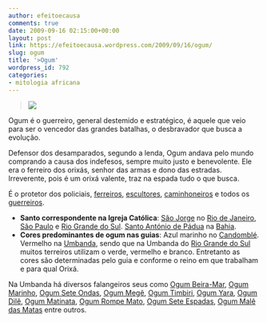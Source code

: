 ```yaml
---
author: efeitoecausa
comments: true
date: 2009-09-16 02:15:00+00:00
layout: post
link: https://efeitoecausa.wordpress.com/2009/09/16/ogum/
slug: ogum
title: '>Ogum'
wordpress_id: 792
categories:
- mitologia africana
---
```


>[![](http://www.lordhermesfilos.blogger.com.br/OGUN.jpg)](http://www.lordhermesfilos.blogger.com.br/OGUN.jpg)  


Ogum é o guerreiro, general destemido e estratégico, é aquele que veio para ser o vencedor das grandes batalhas, o desbravador que busca a evolução.

Defensor dos desamparados, segundo a lenda, Ogum andava pelo mundo comprando a causa dos indefesos, sempre muito justo e benevolente. Ele era o ferreiro dos orixás, senhor das armas e dono das estradas. Irreverente, pois é um orixá valente, traz na espada tudo o que busca.

É o protetor dos policiais, [ferreiros](http://pt.wikipedia.org/wiki/Ferreiro), [escultores](http://pt.wikipedia.org/wiki/Escultor), [caminhoneiros](http://pt.wikipedia.org/wiki/Caminhoneiro) e todos os [guerreiros](http://pt.wikipedia.org/wiki/Guerreiro).

  * **Santo correspondente na Igreja Católica**: [São Jorge](http://pt.wikipedia.org/wiki/S%C3%A3o_Jorge) no [Rio de Janeiro](http://pt.wikipedia.org/wiki/Rio_de_Janeiro), [São Paulo](http://pt.wikipedia.org/wiki/S%C3%A3o_Paulo) e [Rio Grande do Sul](http://pt.wikipedia.org/wiki/Rio_Grande_do_Sul). [Santo António de Pádua](http://pt.wikipedia.org/wiki/Santo_Ant%C3%B3nio_de_P%C3%A1dua) na [Bahia](http://pt.wikipedia.org/wiki/Bahia).
  * **Cores predominantes de ogum nas guias**: Azul marinho no [Candomblé](http://pt.wikipedia.org/wiki/Candombl%C3%A9). Vermelho na [Umbanda](http://pt.wikipedia.org/wiki/Umbanda), sendo que na Umbanda do [Rio Grande do Sul](http://pt.wikipedia.org/wiki/Rio_Grande_do_Sul) muitos terreiros utilizam o verde, vermelho e branco. Entretanto as cores são determinadas pelo guia e conforme o reino em que trabalham e para qual Orixá.

Na Umbanda há diversos falangeiros seus como [Ogum Beira-Mar](http://pt.wikipedia.org/w/index.php?title=Ogum_Beira-Mar&action=edit&redlink=1), [Ogum Marinho](http://pt.wikipedia.org/w/index.php?title=Ogum_Marinho&action=edit&redlink=1), [Ogum Sete Ondas](http://pt.wikipedia.org/w/index.php?title=Ogum_Sete_Ondas&action=edit&redlink=1), [Ogum Megê](http://pt.wikipedia.org/w/index.php?title=Ogum_Meg%C3%AA&action=edit&redlink=1), [Ogum Timbiri](http://pt.wikipedia.org/w/index.php?title=Ogum_Timbiri&action=edit&redlink=1), [Ogum Yara](http://pt.wikipedia.org/w/index.php?title=Ogum_Yara&action=edit&redlink=1), [Ogum Dilê](http://pt.wikipedia.org/w/index.php?title=Ogum_Dil%C3%AA&action=edit&redlink=1), [Ogum Matinata](http://pt.wikipedia.org/w/index.php?title=Ogum_Matinata&action=edit&redlink=1), [Ogum Rompe Mato](http://pt.wikipedia.org/w/index.php?title=Ogum_Rompe_Mato&action=edit&redlink=1), [Ogum Sete Espadas](http://pt.wikipedia.org/w/index.php?title=Ogum_Sete_Espadas&action=edit&redlink=1), [Ogum Malê das Matas](http://pt.wikipedia.org/w/index.php?title=Ogum_Mal%C3%AA_das_Matas&action=edit&redlink=1) entre outros.
